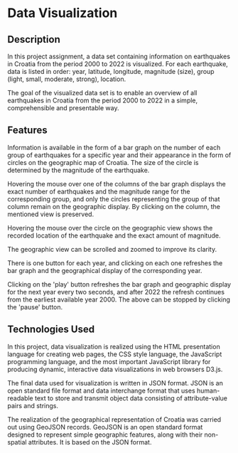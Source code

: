 # Data Visualization

## Description

In this project assignment, a data set containing information on earthquakes in Croatia from the period 2000 to 2022 is visualized. For each earthquake, data is listed in order: year, latitude, longitude, magnitude (size), group (light, small, moderate, strong), location.

The goal of the visualized data set is to enable an overview of all earthquakes in Croatia from the period 2000 to 2022 in a simple, comprehensible and presentable way.

## Features

Information is available in the form of a bar graph on the number of each group of earthquakes for a specific year and their appearance in the form of circles on the geographic map of Croatia. The size of the circle is determined by the magnitude of the earthquake.

Hovering the mouse over one of the columns of the bar graph displays the exact number of earthquakes and the magnitude range for the corresponding group, and only the circles representing the group of that column remain on the geographic display. By clicking on the column, the mentioned view is preserved.

Hovering the mouse over the circle on the geographic view shows the recorded location of the earthquake and the exact amount of magnitude.

The geographic view can be scrolled and zoomed to improve its clarity.

There is one button for each year, and clicking on each one refreshes the bar graph and the geographical display of the corresponding year.

Clicking on the 'play' button refreshes the bar graph and geographic display for the next year every two seconds, and after 2022 the refresh continues from the earliest available year 2000. The above can be stopped by clicking the 'pause' button.

## Technologies Used

In this project, data visualization is realized using the HTML presentation language for creating web pages, the CSS style language, the JavaScript programming language, and the most important JavaScript library for producing dynamic, interactive data visualizations in web browsers D3.js.

The final data used for visualization is written in JSON format. JSON is an open standard file format and data interchange format that uses human-readable text to store and transmit object data consisting of attribute-value pairs and strings.

The realization of the geographical representation of Croatia was carried out using GeoJSON records. GeoJSON is an open standard format designed to represent simple geographic features, along with their non-spatial attributes. It is based on the JSON format.
